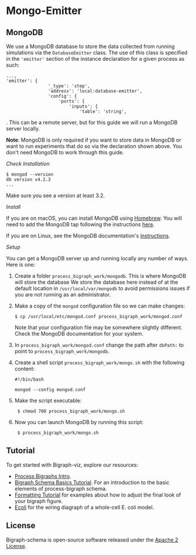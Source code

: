 # Mongo-Emitter

MongoDB
-------

We use a MongoDB database to store the data collected from running
simulations via the `DatabaseEmitter` class. The use of this class is specified in the
`'emitter'` section of the instance declaration for a given process as such:
    
    ...,
    'emitter': {
                    '_type': 'step',
                    'address': 'local:database-emitter',
                    'config': {
                        'ports': {
                            'inputs': {
                                'table': 'string',

. This can be a remote server, but for this guide we will
run a MongoDB server locally.

**Note**: MongoDB is only required if you want to store data in MongoDB
or want to run experiments that do so via the declaration shown above. You don't need MongoDB to work
through this guide.

*Check Installation*

    $ mongod --version
    db version v4.2.3
    ...

Make sure you see a version at least 3.2.

*Install*

If you are on macOS, you can install MongoDB using [Homebrew](https://brew.sh). You will need to add the MongoDB tap following the
instructions [here](https://github.com/mongodb/homebrew-brew).

If you are on Linux, see the MongoDB documentation's [instructions](https://docs.mongodb.com/manual/administration/install-on-linux/).

*Setup*

You can get a MongoDB server up and running locally any number of ways.
Here is one:

1. Create a folder ``process_bigraph_work/mongodb``. This is where MongoDB will
   store the database We store the database here instead of at the
   default location in ``/usr/local/var/mongodb`` to avoid permissions
   issues if you are not running as an administrator.
2. Make a copy of the ``mongod`` configuration file so we can make
   changes:
 
       $ cp /usr/local/etc/mongod.conf process_bigraph_work/mongod.conf

   Note that your configuration file may be somewhere slightly
   different. Check the MongoDB documentation for your system.
3. In ``process_bigraph_work/mongod.conf`` change the path after ``dbPath:`` to
   point to ``process_bigraph_work/mongodb``.
4. Create a shell script ``process_bigraph_work/mongo.sh`` with the following
   content:

       #!/bin/bash

       mongod --config mongod.conf

5. Make the script executable:

        $ chmod 700 process_bigraph_work/mongo.sh

6. Now you can launch MongoDB by running this script:

        $ process_bigraph_work/mongo.sh

## Tutorial

To get started with Bigraph-viz, explore our resources: 
* [Process Bigraphs Intro](https://vivarium-collective.github.io/process-bigraph/notebooks/process-bigraphs.html).
* [Bigraph Schema Basics Tutorial](https://vivarium-collective.github.io/bigraph-viz/notebooks/basics.html). For an introduction to the basic elements of process-bigraph schema.
* [Formatting Tutorial](https://vivarium-collective.github.io/bigraph-viz/notebooks/format.html) for examples
about how to adjust the final look of your bigraph figure.
* [Ecoli](https://raw.githubusercontent.com/vivarium-collective/bigraph-viz/main/doc/_static/ecoli.png) for the wiring
diagraph of a whole-cell E. coli model.

## License

Bigraph-schema is open-source software released under the [Apache 2 License](https://github.com/vivarium-collective/process-bigraph/blob/main/LICENSE).
